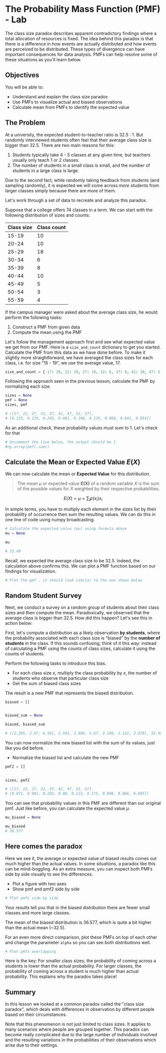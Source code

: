 
# The Probability Mass Function (PMF) - Lab

The class size paradox describes apparent contradictory findings where a total allocation of resources is fixed. 
The idea behind this paradox is that there is a difference in how events are actually distributed and how events are perceived to be distributed. These types of divergence can have important consequences for data analysis. PMFs can help resolve some of these situations as you'll learn below.

## Objectives

You will be able to:

* Understand and explain the class size paradox 
* Use PMFs to visualize actual and biased observations
* Calculate mean from PMFs to identify the expected value


## The Problem 

At a university, the expected student-to-teacher ratio is 32.5 : 1. But randomly interviewed students often feel that their average class size is bigger than 32.5. There are two main reasons for this:

1. Students typically take 4 - 5 classes at any given time, but teachers usually only teach 1 or 2 classes.
2. The number of students in a small class is small, and the number of students in a large class is large.

Due to the second fact, while randomly taking feedback from students (and sampling randomly), it is expected we will come across _more_ students from larger classes simply because there are more of them.

Let's work through a set of data to recreate and analyze this paradox. 

Suppose that a college offers 74 classes in a term. We can start with the following distribution of sizes and counts:

| Class size |  Class count |
|--------|------|
|15-19|	10|
|20-24|	10|
|25-29|	18|
|30-34|	6|
|35-39|	8|
|40-44|	10|
|45-49|	5|
|50-54|	3|
|55-59| 4|

If the campus manager were asked about the average class size, he would perform the following tasks:

1. Construct a PMF from given data
2. Compute the mean using the PMF

Let's follow the management approach first and see what expected value we get from our PMF. Here is a `size_and_count` dictionary to get you started. Calculate the PMF from this data as we have done before. To make it slightly more straightforward, we have averaged the class sizes for each class, i.e. for size "15 - 19", we use the average value, 17.


```python
size_and_count = { 17: 10, 22: 10, 27: 18, 32: 6, 37: 8, 42: 10, 47: 5, 52: 3, 57: 4 }
```

Following the approach seen in the previous lesson, calculate the PMF by normalizing each size. 


```python
sizes = None
pmf = None
sizes, pmf

# ([17, 22, 27, 32, 37, 42, 47, 52, 57],
# [0.135, 0.135, 0.243, 0.081, 0.108, 0.135, 0.068, 0.041, 0.054])
```

As an additional check, these probability values must sum to 1. Let's check for that


```python
# Uncomment the line below, the output should be 1
#np.array(pmf).sum()
```

## Calculate the Mean or Expected Value $E(X)$

We can now calculate the mean or **Expected Value** for this distribution.

>The mean $\mu$ or expected value **E(X)** of a random variable $X$ is the sum of the possible values for $X$ weighted by their respective probabilities.

$$ E(X) = \mu = \sum_i p(x_i)x_i$$

In simple terms, you have to multiply each element in the sizes list by their probability of occurrence then sum the resulting values. We can do this in one line of code using numpy broadcasting.


```python
# Calculate the expected value (mu) using formula above
mu = None

mu 

# 32.49
```

Recall, we expected the average class size to be 32.5. Indeed, the calculation above confirms this. We can plot a PMF function based on our findings for visualization. 


```python
# Plot the pmf , it should look similar to the one shown below
```

## Random Student Survey

Next, we conduct a survey on a random group of students about their class sizes and then compute the mean. Paradoxically, we observed that the average class is bigger than 32.5. How did this happen? Let's see this in action below:

First, let's compute a distribution as a likely observation **by students**, where the probability associated with each class size is "biased" by the **number of students** in the class. If this sounds confusing, think of it this way: instead of calculating a PMF using the counts of class sizes, calculate it using the counts of students.

Perform the following tasks to introduce this bias. 

* For each class size $x$, multiply the class probability by $x$, the number of students who observe that particular class size
* Get the sum of biased class sizes

The result is a new PMF that represents the biased distribution.


```python
biased = []


biased_sum = None

biased, biased_sum

# ([2.295, 2.97, 6.561, 2.592, 3.996, 5.67, 3.196, 2.132, 3.078], 32.49)
```

You can now normalize the new biased list with the sum of its values, just like you did before. 
- Normalize the biased list and calculate the new PMF


```python
pmf2 = []

    
sizes, pmf2

# ([17, 22, 27, 32, 37, 42, 47, 52, 57],
# [0.071, 0.091, 0.202, 0.08, 0.123, 0.175, 0.098, 0.066, 0.095])
```

You can see that probability values in this PMF are different than our original pmf. Just like before, you can calculate the expected value $\mu$.  


```python
mu_biased = None

mu_biased
# 36.577
```

## Here comes the paradox 

Here we see it, the average or expected value of biased results comes out much higher than the actual values. In some situations, a paradox like this can be mind-boggling. As an extra measure, you can inspect both PMFs side by side visually to see the differences. 

* Plot a figure with two axes
* Show pmf and pmf2 side by side


```python
# Plot pmfs side by side

```

Your results tell you that in the biased distribution there are fewer small classes and more large classes. 

The mean of the biased distribution is 36.577, which is quite a bit higher than the actual mean (~32.5).

For an even more direct comparison, plot these PMFs on top of each other and change the parameter `alpha` so you can see both distributions well.


```python
# Plot pmfs overlapping

```

Here is the key: For smaller class sizes, the probability of coming across a students is lower than the actual probability. For larger classes, the probability of coming across a student is much higher than actual probability. This explains why the paradox takes place!

## Summary 
In this lesson we looked at a common paradox called the "class size paradox", which deals with differences in observation by different people based on their circumstances. 

Note that this phenomenon is not just limited to class sizes. It applies to many scenarios where people are grouped together. This paradox can become really complicated due to the large number of individuals involved and the resulting variations in the probabilities of their observations which arise due to their settings. 
